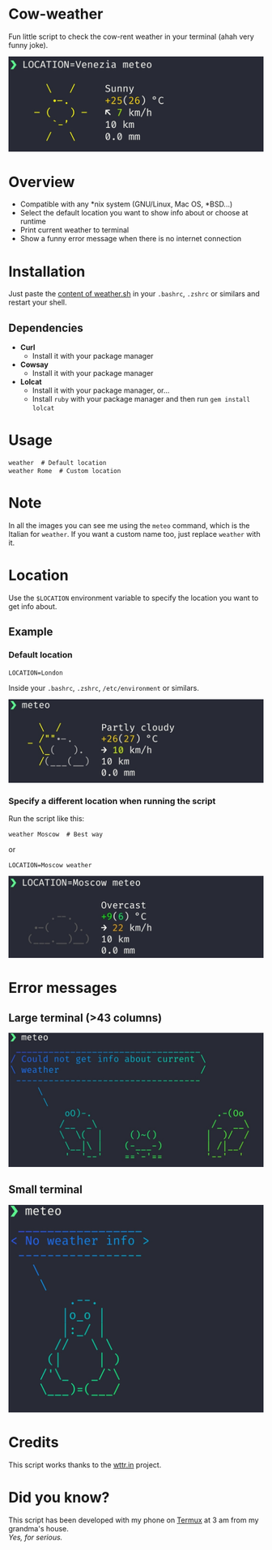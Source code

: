 # Cow-weather

Fun little script to check the cow-rent weather in your terminal (ahah very funny joke).

![Presentation image](assets/presentation.jpg)

# Overview

* Compatible with any *nix system (GNU/Linux, Mac OS, *BSD...)
* Select the default location you want to show info about or choose at runtime
* Print current weather to terminal
* Show a funny error message when there is no internet connection

# Installation

Just paste the [content of weather.sh](weather.sh) in your `.bashrc`, `.zshrc` or similars and restart your shell.

## Dependencies

* **Curl**
    - Install it with your package manager
* **Cowsay**
    - Install it with your package manager
* **Lolcat**
    - Install it with your package manager, or...
    - Install `ruby` with your package manager and then run `gem install lolcat`

# Usage

```
weather  # Default location
weather Rome  # Custom location
```

# Note

In all the images you can see me using the `meteo` command, which is the Italian for `weather`.
If you want a custom name too, just replace `weather` with it.

# Location

Use the `$LOCATION` environment variable to specify the location you want to get info about.

## Example

### Default location

```
LOCATION=London
```
Inside your `.bashrc`, `.zshrc`, `/etc/environment` or similars.

![Weather image](assets/weather.jpg)

### Specify a different location when running the script

Run the script like this:
```
weather Moscow  # Best way
```
or
```
LOCATION=Moscow weather
```
![Weather image 1](assets/weather1.jpg)

# Error messages

## Large terminal (>43 columns)

![Error frogs image](assets/error_frogs.jpg)

## Small terminal
![Error tux image](assets/error_tux.jpg)

# Credits

This script works thanks to the [wttr.in](https://github.com/chubin/wttr.in) project.

# Did you know?

This script has been developed with my phone on [Termux](https://termux.com/) at 3 am from my grandma's house.  
_Yes, for serious._
